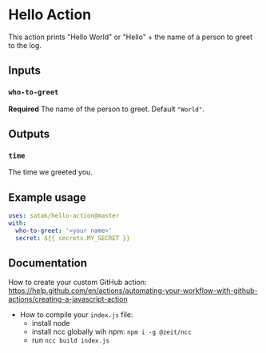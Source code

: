 # Hello Action

This action prints "Hello World" or "Hello" + the name of a person to greet to the log.

## Inputs

### `who-to-greet`

**Required** The name of the person to greet. Default `"World"`.

## Outputs

### `time`

The time we greeted you.

## Example usage

```yaml
uses: satak/hello-action@master
with:
  who-to-greet: '<your name>'
  secret: ${{ secrets.MY_SECRET }}
```

## Documentation

How to create your custom GitHub action:
<https://help.github.com/en/actions/automating-your-workflow-with-github-actions/creating-a-javascript-action>

- How to compile your `index.js` file:
  - install node
  - install ncc globally wih npm: `npm i -g @zeit/ncc`
  - run `ncc build index.js`
